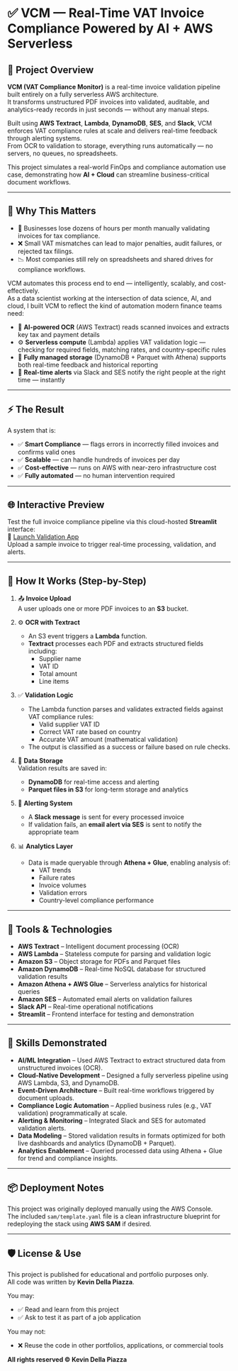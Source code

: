 # ✅ VCM — Real-Time VAT Invoice Compliance Powered by AI + AWS Serverless

## 📌 Project Overview

**VCM (VAT Compliance Monitor)** is a real-time invoice validation pipeline built entirely on a fully serverless AWS architecture.  
It transforms unstructured PDF invoices into validated, auditable, and analytics-ready records in just seconds — without any manual steps.  

Built using **AWS Textract**, **Lambda**, **DynamoDB**, **SES**, and **Slack**, VCM enforces VAT compliance rules at scale and delivers real-time feedback through alerting systems.  
From OCR to validation to storage, everything runs automatically — no servers, no queues, no spreadsheets.  

This project simulates a real-world FinOps and compliance automation use case, demonstrating how **AI + Cloud** can streamline business-critical document workflows.

---

## 🎯 Why This Matters

- 💸 Businesses lose dozens of hours per month manually validating invoices for tax compliance.  
- ❌ Small VAT mismatches can lead to major penalties, audit failures, or rejected tax filings.  
- 📉 Most companies still rely on spreadsheets and shared drives for compliance workflows.  

VCM automates this process end to end — intelligently, scalably, and cost-effectively.  
As a data scientist working at the intersection of data science, AI, and cloud, I built VCM to reflect the kind of automation modern finance teams need:

- 🧠 **AI-powered OCR** (AWS Textract) reads scanned invoices and extracts key tax and payment details  
- ⚙️ **Serverless compute** (Lambda) applies VAT validation logic — checking for required fields, matching rates, and country-specific rules  
- 💾 **Fully managed storage** (DynamoDB + Parquet with Athena) supports both real-time feedback and historical reporting  
- 🔔 **Real-time alerts** via Slack and SES notify the right people at the right time — instantly  

---

## ⚡ The Result

A system that is:

- ✅ **Smart Compliance** — flags errors in incorrectly filled invoices and confirms valid ones
- ✅ **Scalable** — can handle hundreds of invoices per day  
- ✅ **Cost-effective** — runs on AWS with near-zero infrastructure cost  
- ✅ **Fully automated** — no human intervention required  

---

## 🌐 Interactive Preview

Test the full invoice compliance pipeline via this cloud-hosted **Streamlit** interface:  
🔗 [Launch Validation App](https://vat-compliance-monitor-lfentssvkbaggt5qrfekkb.streamlit.app/)  
Upload a sample invoice to trigger real-time processing, validation, and alerts.

---

## 🚀 How It Works (Step-by-Step)

1. 📤 **Invoice Upload**  
   A user uploads one or more PDF invoices to an **S3** bucket.

2. ⚙️ **OCR with Textract**  
   - An S3 event triggers a **Lambda** function.  
   - **Textract** processes each PDF and extracts structured fields including:
     - Supplier name  
     - VAT ID  
     - Total amount  
     - Line items  

3. ✅ **Validation Logic**  
   - The Lambda function parses and validates extracted fields against VAT compliance rules:
     - Valid supplier VAT ID  
     - Correct VAT rate based on country  
     - Accurate VAT amount (mathematical validation)  
   - The output is classified as a success or failure based on rule checks.

4. 💾 **Data Storage**  
   Validation results are saved in:
   - **DynamoDB** for real-time access and alerting  
   - **Parquet files in S3** for long-term storage and analytics  

5. 🔔 **Alerting System**  
   - A **Slack message** is sent for every processed invoice  
   - If validation fails, an **email alert via SES** is sent to notify the appropriate team  

6. 📊 **Analytics Layer**  
   - Data is made queryable through **Athena + Glue**, enabling analysis of:
     - VAT trends  
     - Failure rates  
     - Invoice volumes  
     - Validation errors  
     - Country-level compliance performance


---

## 🔧 Tools & Technologies

- **AWS Textract** – Intelligent document processing (OCR)  
- **AWS Lambda** – Stateless compute for parsing and validation logic  
- **Amazon S3** – Object storage for PDFs and Parquet files  
- **Amazon DynamoDB** – Real-time NoSQL database for structured validation results  
- **Amazon Athena + AWS Glue** – Serverless analytics for historical queries  
- **Amazon SES** – Automated email alerts on validation failures  
- **Slack API** – Real-time operational notifications  
- **Streamlit** – Frontend interface for testing and demonstration  

---

## 🧠 Skills Demonstrated

- **AI/ML Integration** – Used AWS Textract to extract structured data from unstructured invoices (OCR).  
- **Cloud-Native Development** – Designed a fully serverless pipeline using AWS Lambda, S3, and DynamoDB.  
- **Event-Driven Architecture** – Built real-time workflows triggered by document uploads.  
- **Compliance Logic Automation** – Applied business rules (e.g., VAT validation) programmatically at scale.  
- **Alerting & Monitoring** – Integrated Slack and SES for automated validation alerts.  
- **Data Modeling** – Stored validation results in formats optimized for both live dashboards and analytics (DynamoDB + Parquet).  
- **Analytics Enablement** – Queried processed data using Athena + Glue for trend and compliance insights.  

---

## 📦 Deployment Notes

This project was originally deployed manually using the AWS Console.  
The included `sam/template.yaml` file is a clean infrastructure blueprint for redeploying the stack using **AWS SAM** if desired.

---

## 🛡️ License & Use

This project is published for educational and portfolio purposes only.  
All code was written by **Kevin Della Piazza**.

You may:
- ✅ Read and learn from this project  
- ✅ Ask to test it as part of a job application  

You may not:
- ❌ Reuse the code in other portfolios, applications, or commercial tools  

**All rights reserved © Kevin Della Piazza**
